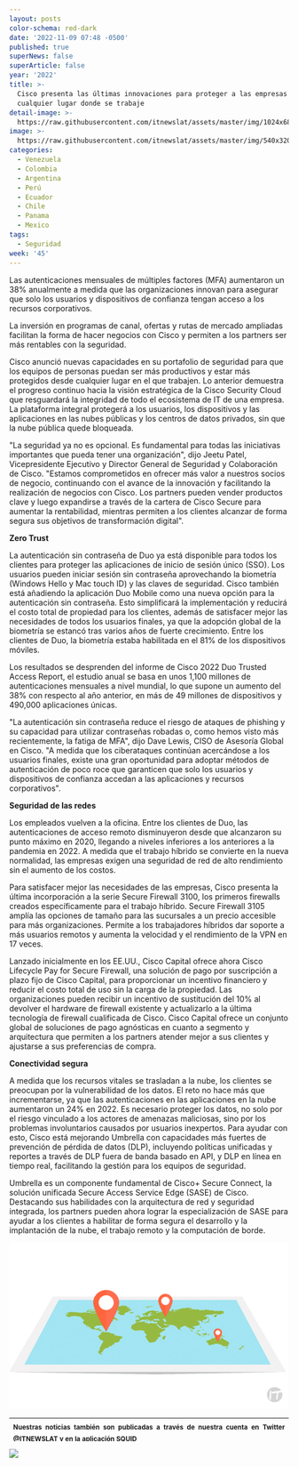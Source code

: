```yaml
---
layout: posts
color-schema: red-dark
date: '2022-11-09 07:48 -0500'
published: true
superNews: false
superArticle: false
year: '2022'
title: >-
  Cisco presenta las últimas innovaciones para proteger a las empresas en
  cualquier lugar donde se trabaje
detail-image: >-
  https://raw.githubusercontent.com/itnewslat/assets/master/img/1024x680/mapa-g.jpg
image: >-
  https://raw.githubusercontent.com/itnewslat/assets/master/img/540x320/mapa-p.jpg
categories:
  - Venezuela
  - Colombia
  - Argentina
  - Perú
  - Ecuador
  - Chile
  - Panama
  - Mexico
tags:
  - Seguridad
week: '45'
---
```

Las autenticaciones mensuales de múltiples factores (MFA) aumentaron un 38% anualmente a medida que las organizaciones innovan para asegurar que solo los usuarios y dispositivos de confianza tengan acceso a los recursos corporativos.

La inversión en programas de canal, ofertas y rutas de mercado ampliadas facilitan la forma de hacer negocios con Cisco y permiten a los partners ser más rentables con la seguridad.

Cisco anunció nuevas capacidades en su portafolio de seguridad para que los equipos de personas puedan ser más productivos y estar más protegidos desde cualquier lugar en el que trabajen. Lo anterior demuestra el progreso continuo hacia la visión estratégica de la Cisco Security Cloud que resguardará la integridad de todo el ecosistema de IT de una empresa. La plataforma integral protegerá a los usuarios, los dispositivos y las aplicaciones en las nubes públicas y los centros de datos privados, sin que la nube pública quede bloqueada.

"La seguridad ya no es opcional. Es fundamental para todas las iniciativas importantes que pueda tener una organización", dijo Jeetu Patel, Vicepresidente Ejecutivo y Director General de Seguridad y Colaboración de Cisco. "Estamos comprometidos en ofrecer más valor a nuestros socios de negocio, continuando con el avance de la innovación y facilitando la realización de negocios con Cisco. Los partners pueden vender productos clave y luego expandirse a través de la cartera de Cisco Secure para aumentar la rentabilidad, mientras permiten a los clientes alcanzar de forma segura sus objetivos de transformación digital".

**Zero Trust**

La autenticación sin contraseña de Duo ya está disponible para todos los clientes para proteger las aplicaciones de inicio de sesión único (SSO). Los usuarios pueden iniciar sesión sin contraseña aprovechando la biometría (Windows Hello y Mac touch ID) y las claves de seguridad. Cisco también está añadiendo la aplicación Duo Mobile como una nueva opción para la autenticación sin contraseña. Esto simplificará la implementación y reducirá el costo total de propiedad para los clientes, además de satisfacer mejor las necesidades de todos los usuarios finales, ya que la adopción global de la biometría se estancó tras varios años de fuerte crecimiento. Entre los clientes de Duo, la biometría estaba habilitada en el 81% de los dispositivos móviles.

Los resultados se desprenden del informe de Cisco 2022 Duo Trusted Access Report, el estudio anual se basa en unos 1,100 millones de autenticaciones mensuales a nivel mundial, lo que supone un aumento del 38% con respecto al año anterior, en más de 49 millones de dispositivos y 490,000 aplicaciones únicas.

"La autenticación sin contraseña reduce el riesgo de ataques de phishing y su capacidad para utilizar contraseñas robadas o, como hemos visto más recientemente, la fatiga de MFA", dijo Dave Lewis, CISO de Asesoría Global en Cisco. "A medida que los ciberataques continúan acercándose a los usuarios finales, existe una gran oportunidad para adoptar métodos de autenticación de poco roce que garanticen que solo los usuarios y dispositivos de confianza accedan a las aplicaciones y recursos corporativos".

**Seguridad de las redes**

Los empleados vuelven a la oficina. Entre los clientes de Duo, las autenticaciones de acceso remoto disminuyeron desde que alcanzaron su punto máximo en 2020, llegando a niveles inferiores a los anteriores a la pandemia en 2022. A medida que el trabajo híbrido se convierte en la nueva normalidad, las empresas exigen una seguridad de red de alto rendimiento sin el aumento de los costos.

Para satisfacer mejor las necesidades de las empresas, Cisco presenta la última incorporación a la serie Secure Firewall 3100, los primeros firewalls creados específicamente para el trabajo híbrido. Secure Firewall 3105 amplía las opciones de tamaño para las sucursales a un precio accesible para más organizaciones. Permite a los trabajadores híbridos dar soporte a más usuarios remotos y aumenta la velocidad y el rendimiento de la VPN en 17 veces.

Lanzado inicialmente en los EE.UU., Cisco Capital ofrece ahora Cisco Lifecycle Pay for Secure Firewall, una solución de pago por suscripción a plazo fijo de Cisco Capital, para proporcionar un incentivo financiero y reducir el costo total de uso sin la carga de la propiedad. Las organizaciones pueden recibir un incentivo de sustitución del 10% al devolver el hardware de firewall existente y actualizarlo a la última tecnología de firewall cualificada de Cisco. Cisco Capital ofrece un conjunto global de soluciones de pago agnósticas en cuanto a segmento y arquitectura que permiten a los partners atender mejor a sus clientes y ajustarse a sus preferencias de compra.

**Conectividad segura**

A medida que los recursos vitales se trasladan a la nube, los clientes se preocupan por la vulnerabilidad de los datos. El reto no hace más que incrementarse, ya que las autenticaciones en las aplicaciones en la nube aumentaron un 24% en 2022. Es necesario proteger los datos, no solo por el riesgo vinculado a los actores de amenazas maliciosas, sino por los problemas involuntarios causados por usuarios inexpertos. Para ayudar con esto, Cisco está mejorando Umbrella con capacidades más fuertes de prevención de pérdida de datos (DLP), incluyendo políticas unificadas y reportes a través de DLP fuera de banda basado en API, y DLP en línea en tiempo real, facilitando la gestión para los equipos de seguridad.

Umbrella es un componente fundamental de Cisco+ Secure Connect, la solución unificada Secure Access Service Edge (SASE) de Cisco. Destacando sus habilidades con la arquitectura de red y seguridad integrada, los partners pueden ahora lograr la especialización de SASE  para ayudar a los clientes a habilitar de forma segura el desarrollo y la implantación de la nube, el trabajo remoto y la computación de borde.

![](https://raw.githubusercontent.com/itnewslat/assets/master/img/540x320/mapa-p.jpg)

<table style="height: 42px;" width="569">
<tbody>
<tr>
<td style="text-align: justify;"><sub><strong>Nuestras noticias también son publicadas a través de nuestra cuenta en Twitter <a href="https://twitter.com/itnewslat?lang=es">@ITNEWSLAT</a> y en la aplicación <a href="https://squidapp.co/en/">SQUID</a></strong></sub></td>
</tr>
</tbody>
</table>

<img src="https://tracker.metricool.com/c3po.jpg?hash=56f88a41e39ab42c063cc51676587a04"/>
